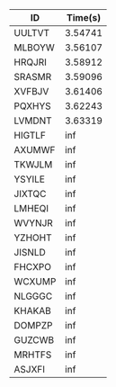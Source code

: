 |ID|Time(s)|
|-|-|
|UULTVT|3.54741|
|MLBOYW|3.56107|
|HRQJRI|3.58912|
|SRASMR|3.59096|
|XVFBJV|3.61406|
|PQXHYS|3.62243|
|LVMDNT|3.63319|
|HIGTLF|inf|
|AXUMWF|inf|
|TKWJLM|inf|
|YSYILE|inf|
|JIXTQC|inf|
|LMHEQI|inf|
|WVYNJR|inf|
|YZHOHT|inf|
|JISNLD|inf|
|FHCXPO|inf|
|WCXUMP|inf|
|NLGGGC|inf|
|KHAKAB|inf|
|DOMPZP|inf|
|GUZCWB|inf|
|MRHTFS|inf|
|ASJXFI|inf|
